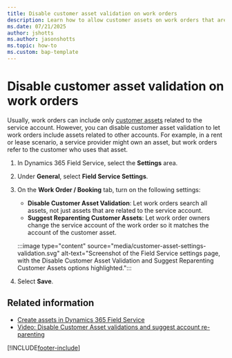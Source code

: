 ```yaml
---
title: Disable customer asset validation on work orders
description: Learn how to allow customer assets on work orders that aren't related to the service account in Dynamics 365 Field Service.
ms.date: 07/21/2025
author: jshotts
ms.author: jasonshotts
ms.topic: how-to
ms.custom: bap-template
---
```


# Disable customer asset validation on work orders

Usually, work orders can include only [customer assets](assets.md) related to the service account. However, you can disable customer asset validation to let work orders include assets related to other accounts. For example, in a rent or lease scenario, a service provider might own an asset, but work orders refer to the customer who uses that asset.

1. In Dynamics 365 Field Service, select the **Settings** area.
1. Under **General**, select **Field Service Settings**.
1. On the **Work Order / Booking** tab, turn on the following settings:

    - **Disable Customer Asset Validation**: Let work orders search all assets, not just assets that are related to the service account.
    - **Suggest Reparenting Customer Assets**: Let work order owners change the service account of the work order so it matches the account of the customer asset.

    :::image type="content" source="media/customer-asset-settings-validation.svg" alt-text="Screenshot of the Field Service settings page, with the Disable Customer Asset Validation and Suggest Reparenting Customer Assets options highlighted.":::

1. Select **Save**.

## Related information

- [Create assets in Dynamics 365 Field Service](assets.md)
- [Video: Disable Customer Asset validations and suggest account re-parenting](https://youtu.be/kFgGuO_36oI)

[!INCLUDE[footer-include](../includes/footer-banner.md)]
